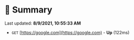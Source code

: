 # 📖 Summary
Last updated: **8/9/2021, 10:55:33 AM**

- `GET` [https://google.com](https://google.com) - **Up** (122ms)
